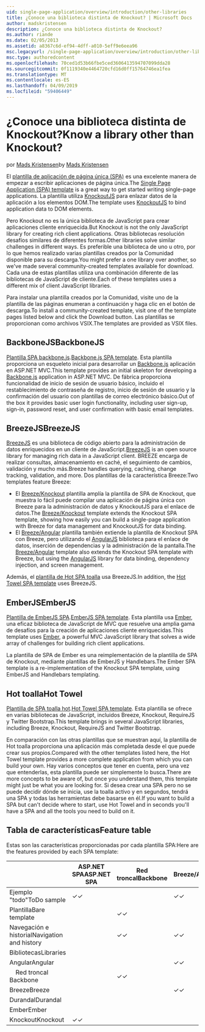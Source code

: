 ```yaml
---
uid: single-page-application/overview/introduction/other-libraries
title: ¿Conoce una biblioteca distinta de Knockout? | Microsoft Docs
author: madskristensen
description: ¿Conoce una biblioteca distinta de Knockout?
ms.author: riande
ms.date: 02/05/2013
ms.assetid: a8367c6d-ef94-4dff-a010-5eff9e6eea96
msc.legacyurl: /single-page-application/overview/introduction/other-libraries
msc.type: authoredcontent
ms.openlocfilehash: 70ced1d53b66fbe5ced3606413594707099dda28
ms.sourcegitcommit: 0f1119340e4464720cfd16d0ff15764746ea1fea
ms.translationtype: MT
ms.contentlocale: es-ES
ms.lasthandoff: 04/09/2019
ms.locfileid: "59406449"
---
```

# <a name="know-a-library-other-than-knockout"></a><span data-ttu-id="1ce4c-104">¿Conoce una biblioteca distinta de Knockout?</span><span class="sxs-lookup"><span data-stu-id="1ce4c-104">Know a library other than Knockout?</span></span>

<span data-ttu-id="1ce4c-105">por [Mads Kristensen](https://github.com/madskristensen)</span><span class="sxs-lookup"><span data-stu-id="1ce4c-105">by [Mads Kristensen](https://github.com/madskristensen)</span></span>

<span data-ttu-id="1ce4c-106">El [plantilla de aplicación de página única (SPA)](knockoutjs-template.md) es una excelente manera de empezar a escribir aplicaciones de página única.</span><span class="sxs-lookup"><span data-stu-id="1ce4c-106">The [Single Page Application (SPA) template](knockoutjs-template.md) is a great way to get started writing single-page applications.</span></span> <span data-ttu-id="1ce4c-107">La plantilla utiliza [KnockoutJS](http://knockoutjs.com/) para enlazar datos de la aplicación a los elementos DOM.</span><span class="sxs-lookup"><span data-stu-id="1ce4c-107">The template uses [KnockoutJS](http://knockoutjs.com/) to bind application data to DOM elements.</span></span>

<span data-ttu-id="1ce4c-108">Pero Knockout no es la única biblioteca de JavaScript para crear aplicaciones cliente enriquecida.</span><span class="sxs-lookup"><span data-stu-id="1ce4c-108">But Knockout is not the only JavaScript library for creating rich client applications.</span></span> <span data-ttu-id="1ce4c-109">Otras bibliotecas resolución desafíos similares de diferentes formas.</span><span class="sxs-lookup"><span data-stu-id="1ce4c-109">Other libraries solve similar challenges in different ways.</span></span> <span data-ttu-id="1ce4c-110">Es preferible una biblioteca de uno u otro, por lo que hemos realizado varias plantillas creados por la Comunidad disponible para su descarga.</span><span class="sxs-lookup"><span data-stu-id="1ce4c-110">You might prefer a one library over another, so we've made several community-created templates available for download.</span></span> <span data-ttu-id="1ce4c-111">Cada una de estas plantillas utiliza una combinación diferente de las bibliotecas de JavaScript de cliente.</span><span class="sxs-lookup"><span data-stu-id="1ce4c-111">Each of these templates uses a different mix of client JavaScript libraries.</span></span>

<span data-ttu-id="1ce4c-112">Para instalar una plantilla creados por la Comunidad, visite uno de la plantilla de las páginas enumeran a continuación y haga clic en el botón de descarga.</span><span class="sxs-lookup"><span data-stu-id="1ce4c-112">To install a community-created template, visit one of the template pages listed below and click the Download button.</span></span> <span data-ttu-id="1ce4c-113">Las plantillas se proporcionan como archivos VSIX.</span><span class="sxs-lookup"><span data-stu-id="1ce4c-113">The templates are provided as VSIX files.</span></span>

## <a name="backbonejs"></a><span data-ttu-id="1ce4c-114">BackboneJS</span><span class="sxs-lookup"><span data-stu-id="1ce4c-114">BackboneJS</span></span>

<span data-ttu-id="1ce4c-115">[Plantilla SPA backbone.js](../templates/backbonejs-template.md).</span><span class="sxs-lookup"><span data-stu-id="1ce4c-115">[Backbone.js SPA template](../templates/backbonejs-template.md).</span></span> <span data-ttu-id="1ce4c-116">Esta plantilla proporciona un esqueleto inicial para desarrollar un [Backbone.js](http://backbonejs.org/) aplicación en ASP.NET MVC.</span><span class="sxs-lookup"><span data-stu-id="1ce4c-116">This template provides an initial skeleton for developing a [Backbone.js](http://backbonejs.org/) application in ASP.NET MVC.</span></span> <span data-ttu-id="1ce4c-117">De fábrica proporciona funcionalidad de inicio de sesión de usuario básico, incluido el restablecimiento de contraseña de registro, inicio de sesión de usuario y la confirmación del usuario con plantillas de correo electrónico básico.</span><span class="sxs-lookup"><span data-stu-id="1ce4c-117">Out of the box it provides basic user login functionality, including user sign-up, sign-in, password reset, and user confirmation with basic email templates.</span></span>

## <a name="breezejs"></a><span data-ttu-id="1ce4c-118">BreezeJS</span><span class="sxs-lookup"><span data-stu-id="1ce4c-118">BreezeJS</span></span>

<span data-ttu-id="1ce4c-119">[BreezeJS](http://www.breezejs.com/?utm_source=ms-spa) es una biblioteca de código abierto para la administración de datos enriquecidos en un cliente de JavaScript.</span><span class="sxs-lookup"><span data-stu-id="1ce4c-119">[BreezeJS](http://www.breezejs.com/?utm_source=ms-spa) is an open source library for managing rich data in a JavaScript client.</span></span> <span data-ttu-id="1ce4c-120">BREEZE encarga de realizar consultas, almacenamiento en caché, el seguimiento de cambios, validación y mucho más.</span><span class="sxs-lookup"><span data-stu-id="1ce4c-120">Breeze handles querying, caching, change tracking, validation, and more.</span></span> <span data-ttu-id="1ce4c-121">Dos plantillas de la característica Breeze:</span><span class="sxs-lookup"><span data-stu-id="1ce4c-121">Two templates feature Breeze:</span></span>

- <span data-ttu-id="1ce4c-122">El [Breeze/Knockout](../templates/breezeknockout-template.md) plantilla amplía la plantilla de SPA de Knockout, que muestra lo fácil puede compilar una aplicación de página única con Breeze para la administración de datos y KnockoutJS para el enlace de datos.</span><span class="sxs-lookup"><span data-stu-id="1ce4c-122">The [Breeze/Knockout](../templates/breezeknockout-template.md) template extends the Knockout SPA template, showing how easily you can build a single-page application with Breeze for data management and KnockoutJS for data binding.</span></span>
- <span data-ttu-id="1ce4c-123">El [Breeze/Angular](../templates/breezeangular-template.md) plantilla también extiende la plantilla de Knockout SPA con Breeze, pero utilizando el [AngularJS](http://angularjs.org) biblioteca para el enlace de datos, inserción de dependencias y la administración de la pantalla.</span><span class="sxs-lookup"><span data-stu-id="1ce4c-123">The [Breeze/Angular](../templates/breezeangular-template.md) template also extends the Knockout SPA template with Breeze, but using the [AngularJS](http://angularjs.org) library for data binding, dependency injection, and screen management.</span></span>

<span data-ttu-id="1ce4c-124">Además, el [plantilla de Hot SPA toalla](../templates/hottowel-template.md) usa BreezeJS.</span><span class="sxs-lookup"><span data-stu-id="1ce4c-124">In addition, the [Hot Towel SPA template](../templates/hottowel-template.md) uses BreezeJS.</span></span>

## <a name="emberjs"></a><span data-ttu-id="1ce4c-125">EmberJS</span><span class="sxs-lookup"><span data-stu-id="1ce4c-125">EmberJS</span></span>

<span data-ttu-id="1ce4c-126">[Plantilla de EmberJS SPA](../templates/emberjs-template.md).</span><span class="sxs-lookup"><span data-stu-id="1ce4c-126">[EmberJS SPA template](../templates/emberjs-template.md).</span></span> <span data-ttu-id="1ce4c-127">Esta plantilla usa [Ember](http://emberjs.com/), una eficaz biblioteca de JavaScript de MVC que resuelve una amplia gama de desafíos para la creación de aplicaciones cliente enriquecidas.</span><span class="sxs-lookup"><span data-stu-id="1ce4c-127">This template uses [Ember](http://emberjs.com/), a powerful MVC JavaScript library that solves a wide array of challenges for building rich client applications.</span></span>

<span data-ttu-id="1ce4c-128">La plantilla de SPA de Ember es una reimplementación de la plantilla de SPA de Knockout, mediante plantillas de EmberJS y Handlebars.</span><span class="sxs-lookup"><span data-stu-id="1ce4c-128">The Ember SPA template is a re-implementation of the Knockout SPA template, using EmberJS and Handlebars templating.</span></span>

## <a name="hot-towel"></a><span data-ttu-id="1ce4c-129">Hot toalla</span><span class="sxs-lookup"><span data-stu-id="1ce4c-129">Hot Towel</span></span>

<span data-ttu-id="1ce4c-130">[Plantilla de SPA toalla hot](../templates/hottowel-template.md).</span><span class="sxs-lookup"><span data-stu-id="1ce4c-130">[Hot Towel SPA template](../templates/hottowel-template.md).</span></span> <span data-ttu-id="1ce4c-131">Esta plantilla se ofrece en varias bibliotecas de JavaScript, incluidos Breeze, Knockout, RequireJS y Twitter Bootstrap.</span><span class="sxs-lookup"><span data-stu-id="1ce4c-131">This template brings in several JavaScript libraries, including Breeze, Knockout, RequireJS and Twitter Bootstrap.</span></span>

<span data-ttu-id="1ce4c-132">En comparación con las otras plantillas que se muestran aquí, la plantilla de Hot toalla proporciona una aplicación más completada desde el que puede crear sus propios.</span><span class="sxs-lookup"><span data-stu-id="1ce4c-132">Compared with the other templates listed here, the Hot Towel template provides a more complete application from which you can build your own.</span></span> <span data-ttu-id="1ce4c-133">Hay varios conceptos que tener en cuenta, pero una vez que entenderlas, esta plantilla puede ser simplemente lo busca.</span><span class="sxs-lookup"><span data-stu-id="1ce4c-133">There are more concepts to be aware of, but once you understand them, this template might just be what you are looking for.</span></span> <span data-ttu-id="1ce4c-134">Si desea crear una SPA pero no se puede decidir dónde se inicia, use la toalla activo y en segundos, tendrá una SPA y todas las herramientas debe basarse en él.</span><span class="sxs-lookup"><span data-stu-id="1ce4c-134">If you want to build a SPA but can't decide where to start, use Hot Towel and in seconds you'll have a SPA and all the tools you need to build on it.</span></span>

## <a name="feature-table"></a><span data-ttu-id="1ce4c-135">Tabla de características</span><span class="sxs-lookup"><span data-stu-id="1ce4c-135">Feature table</span></span>

<span data-ttu-id="1ce4c-136">Estas son las características proporcionadas por cada plantilla SPA:</span><span class="sxs-lookup"><span data-stu-id="1ce4c-136">Here are the features provided by each SPA template:</span></span>


|                        | <span data-ttu-id="1ce4c-137">ASP.NET SPA</span><span class="sxs-lookup"><span data-stu-id="1ce4c-137">ASP.NET SPA</span></span> | <span data-ttu-id="1ce4c-138">Red troncal</span><span class="sxs-lookup"><span data-stu-id="1ce4c-138">Backbone</span></span> | <span data-ttu-id="1ce4c-139">Breeze/Angular</span><span class="sxs-lookup"><span data-stu-id="1ce4c-139">Breeze/Angular</span></span> | <span data-ttu-id="1ce4c-140">Breeze/KO</span><span class="sxs-lookup"><span data-stu-id="1ce4c-140">Breeze/KO</span></span> |  <span data-ttu-id="1ce4c-141">Ember</span><span class="sxs-lookup"><span data-stu-id="1ce4c-141">Ember</span></span>   | <span data-ttu-id="1ce4c-142">Hot toalla</span><span class="sxs-lookup"><span data-stu-id="1ce4c-142">Hot Towel</span></span> |
|------------------------|-------------|----------|----------------|-----------|----------|-----------|
|      <span data-ttu-id="1ce4c-143">Ejemplo "todo"</span><span class="sxs-lookup"><span data-stu-id="1ce4c-143">ToDo sample</span></span>       |  <span data-ttu-id="1ce4c-144">&#10003;</span><span class="sxs-lookup"><span data-stu-id="1ce4c-144">&#10003;</span></span>   |          |    <span data-ttu-id="1ce4c-145">&#10003;</span><span class="sxs-lookup"><span data-stu-id="1ce4c-145">&#10003;</span></span>    | <span data-ttu-id="1ce4c-146">&#10003;</span><span class="sxs-lookup"><span data-stu-id="1ce4c-146">&#10003;</span></span>  | <span data-ttu-id="1ce4c-147">&#10003;</span><span class="sxs-lookup"><span data-stu-id="1ce4c-147">&#10003;</span></span> |           |
|     <span data-ttu-id="1ce4c-148">Plantilla</span><span class="sxs-lookup"><span data-stu-id="1ce4c-148">Bare template</span></span>      |             | <span data-ttu-id="1ce4c-149">&#10003;</span><span class="sxs-lookup"><span data-stu-id="1ce4c-149">&#10003;</span></span> |                |           |          | <span data-ttu-id="1ce4c-150">&#10003;</span><span class="sxs-lookup"><span data-stu-id="1ce4c-150">&#10003;</span></span>  |
| <span data-ttu-id="1ce4c-151">Navegación e historial</span><span class="sxs-lookup"><span data-stu-id="1ce4c-151">Navigation and history</span></span> |             | <span data-ttu-id="1ce4c-152">&#10003;</span><span class="sxs-lookup"><span data-stu-id="1ce4c-152">&#10003;</span></span> |    <span data-ttu-id="1ce4c-153">&#10003;</span><span class="sxs-lookup"><span data-stu-id="1ce4c-153">&#10003;</span></span>    |           | <span data-ttu-id="1ce4c-154">&#10003;</span><span class="sxs-lookup"><span data-stu-id="1ce4c-154">&#10003;</span></span> | <span data-ttu-id="1ce4c-155">&#10003;</span><span class="sxs-lookup"><span data-stu-id="1ce4c-155">&#10003;</span></span>  |
|        <span data-ttu-id="1ce4c-156">Bibliotecas</span><span class="sxs-lookup"><span data-stu-id="1ce4c-156">Libraries</span></span>       |             |          |                |           |          |           |
|        <span data-ttu-id="1ce4c-157">Angular</span><span class="sxs-lookup"><span data-stu-id="1ce4c-157">Angular</span></span>         |             |          |    <span data-ttu-id="1ce4c-158">&#10003;</span><span class="sxs-lookup"><span data-stu-id="1ce4c-158">&#10003;</span></span>    |           |          |           |
|    <span data-ttu-id="1ce4c-159">&#8195;Red troncal</span><span class="sxs-lookup"><span data-stu-id="1ce4c-159">&#8195;Backbone</span></span>     |             | <span data-ttu-id="1ce4c-160">&#10003;</span><span class="sxs-lookup"><span data-stu-id="1ce4c-160">&#10003;</span></span> |                |           |          |           |
|         <span data-ttu-id="1ce4c-161">Breeze</span><span class="sxs-lookup"><span data-stu-id="1ce4c-161">Breeze</span></span>         |             |          |    <span data-ttu-id="1ce4c-162">&#10003;</span><span class="sxs-lookup"><span data-stu-id="1ce4c-162">&#10003;</span></span>    | <span data-ttu-id="1ce4c-163">&#10003;</span><span class="sxs-lookup"><span data-stu-id="1ce4c-163">&#10003;</span></span>  |          | <span data-ttu-id="1ce4c-164">&#10003;</span><span class="sxs-lookup"><span data-stu-id="1ce4c-164">&#10003;</span></span>  |
|        <span data-ttu-id="1ce4c-165">Durandal</span><span class="sxs-lookup"><span data-stu-id="1ce4c-165">Durandal</span></span>        |             |          |                |           |          | <span data-ttu-id="1ce4c-166">&#10003;</span><span class="sxs-lookup"><span data-stu-id="1ce4c-166">&#10003;</span></span>  |
|         <span data-ttu-id="1ce4c-167">Ember</span><span class="sxs-lookup"><span data-stu-id="1ce4c-167">Ember</span></span>          |             |          |                |           | <span data-ttu-id="1ce4c-168">&#10003;</span><span class="sxs-lookup"><span data-stu-id="1ce4c-168">&#10003;</span></span> |           |
|        <span data-ttu-id="1ce4c-169">Knockout</span><span class="sxs-lookup"><span data-stu-id="1ce4c-169">Knockout</span></span>        |  <span data-ttu-id="1ce4c-170">&#10003;</span><span class="sxs-lookup"><span data-stu-id="1ce4c-170">&#10003;</span></span>   |          |                | <span data-ttu-id="1ce4c-171">&#10003;</span><span class="sxs-lookup"><span data-stu-id="1ce4c-171">&#10003;</span></span>  |          | <span data-ttu-id="1ce4c-172">&#10003;</span><span class="sxs-lookup"><span data-stu-id="1ce4c-172">&#10003;</span></span>  |

